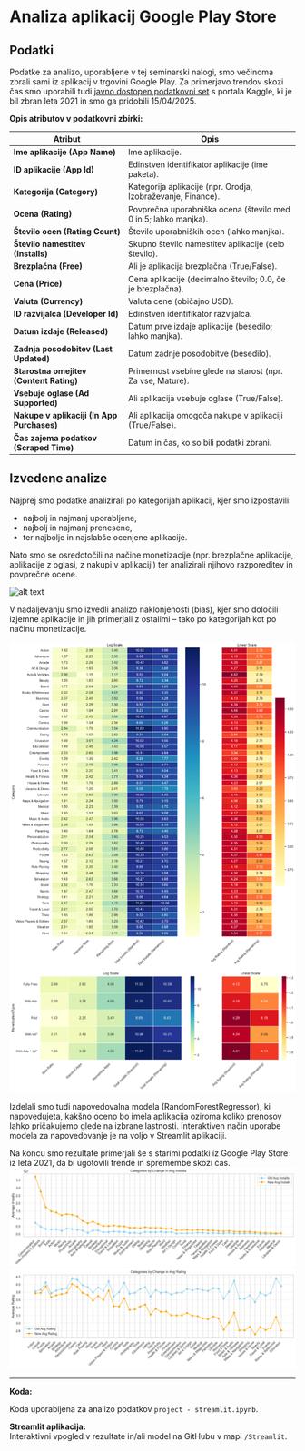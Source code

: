 # Analiza aplikacij Google Play Store

## Podatki

Podatke za analizo, uporabljene v tej seminarski nalogi, smo večinoma zbrali sami iz aplikacij v trgovini Google Play. Za primerjavo trendov skozi čas smo uporabili tudi [javno dostopen podatkovni set](https://www.kaggle.com/datasets/gauthamp10/google-playstore-apps) s portala Kaggle, ki je bil zbran leta 2021 in smo ga pridobili 15/04/2025.


**Opis atributov v podatkovni zbirki:**

| Atribut                        | Opis                                                                                   |
|---------------------------------|----------------------------------------------------------------------------------------|
| **Ime aplikacije (App Name)**   | Ime aplikacije.                                                                        |
| **ID aplikacije (App Id)**      | Edinstven identifikator aplikacije (ime paketa).                                       |
| **Kategorija (Category)**       | Kategorija aplikacije (npr. Orodja, Izobraževanje, Finance).                          |
| **Ocena (Rating)**              | Povprečna uporabniška ocena (število med 0 in 5; lahko manjka).                        |
| **Število ocen (Rating Count)** | Število uporabniških ocen (lahko manjka).                                              |
| **Število namestitev (Installs)** | Skupno število namestitev aplikacije (celo število).                                 |
| **Brezplačna (Free)**           | Ali je aplikacija brezplačna (True/False).                                             |
| **Cena (Price)**                | Cena aplikacije (decimalno število; 0.0, če je brezplačna).                            |
| **Valuta (Currency)**           | Valuta cene (običajno USD).                                                            |
| **ID razvijalca (Developer Id)**| Edinstven identifikator razvijalca.                                                    |
| **Datum izdaje (Released)**     | Datum prve izdaje aplikacije (besedilo; lahko manjka).                                 |
| **Zadnja posodobitev (Last Updated)** | Datum zadnje posodobitve (besedilo).                                             |
| **Starostna omejitev (Content Rating)** | Primernost vsebine glede na starost (npr. Za vse, Mature).                   |
| **Vsebuje oglase (Ad Supported)** | Ali aplikacija vsebuje oglase (True/False).                                         |
| **Nakupe v aplikaciji (In App Purchases)** | Ali aplikacija omogoča nakupe v aplikaciji (True/False).                   |
| **Čas zajema podatkov (Scraped Time)** | Datum in čas, ko so bili podatki zbrani.                                        |

## Izvedene analize

Najprej smo podatke analizirali po kategorijah aplikacij, kjer smo izpostavili:
- najbolj in najmanj uporabljene,
- najbolj in najmanj prenesene,
- ter najbolje in najslabše ocenjene aplikacije.

Nato smo se osredotočili na načine monetizacije (npr. brezplačne aplikacije, aplikacije z oglasi, z nakupi v aplikaciji) ter analizirali njihovo razporeditev in povprečne ocene.

![alt text](Images/Distribution_od_Monetization_Types)

V nadaljevanju smo izvedli analizo naklonjenosti (bias), kjer smo določili izjemne aplikacije in jih primerjali z ostalimi – tako po kategorijah kot po načinu monetizacije.

![alt text](Images/Bias_in_Catagories.png)
![alt text](Images/Bias_in_Monetization.png)

Izdelali smo tudi napovedovalna modela (RandomForestRegressor), ki napovedujeta, kakšno oceno bo imela aplikacija oziroma koliko prenosov lahko pričakujemo glede na izbrane lastnosti. Interaktiven način uporabe modela za napovedovanje je na voljo v Streamlit aplikaciji.

Na koncu smo rezultate primerjali še s starimi podatki iz Google Play Store iz leta 2021, da bi ugotovili trende in spremembe skozi čas.
![alt text](Images/Categories_install_change.png)
![alt text](Images/Catagories_rating_change.png)

---
**Koda:**

Koda uporabljena za analizo podatkov `project - streamlit.ipynb`.

**Streamlit aplikacija:**  
Interaktivni vpogled v rezultate in/ali model na GitHubu v mapi `/Streamlit`.
